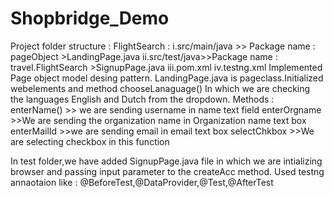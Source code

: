 # Shopbridge_Demo
Project folder structure : 
FlightSearch :
i.src/main/java >> Package name : pageObject >LandingPage.java
ii.src/test/java>>Package name : travel.FlightSearch >SignupPage.java
iii.pom.xml
iv.testng.xml
Implemented Page object model desing pattern.
LandingPage.java is pageclass.Initialized webelements and method chooseLanaguage()
In which we are checking the languages English and Dutch from the dropdown.
Methods : enterName() >> we are sending username in name text field
          enterOrgname >>We are sending the organization name in Organization name text box
          enterMailId >>we are sending email in email text box
          selectChkbox >>We are selecting checkbox in this function
          
In test folder,we have added SignupPage.java file in which we are intializing browser and passing input parameter to the createAcc method.
Used testng annaotaion like : @BeforeTest,@DataProvider,@Test,@AfterTest
          
